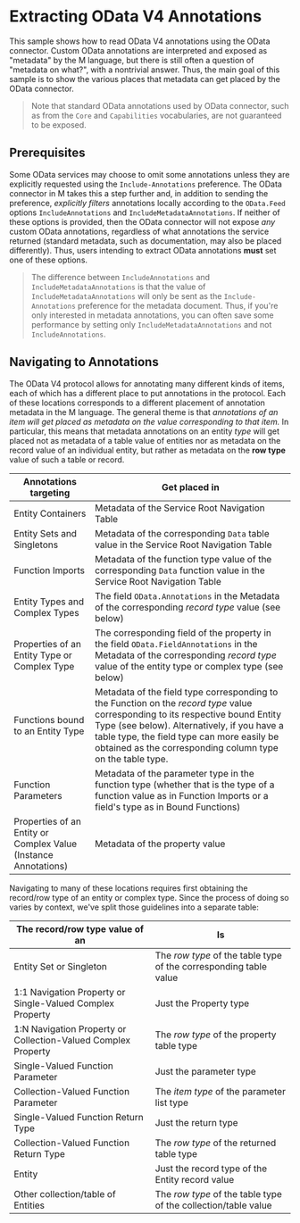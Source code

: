 Extracting OData V4 Annotations
============================

This sample shows how to read OData V4 annotations using the OData connector. 
Custom OData annotations are interpreted and exposed as "metadata" by the M language,
but there is still often a question of "metadata on what?", with a nontrivial answer.
Thus, the main goal of this sample is to show the various places that metadata can get placed 
by the OData connector.

> Note that standard OData annotations used by OData connector, such as from the `Core` and `Capabilities` vocabularies,
> are not guaranteed to be exposed.

Prerequisites
-------------

Some OData services may choose to omit some annotations unless they are explicitly requested using the `Include-Annotations` preference. 
The OData connector in M takes this a step further and, in addition to sending the preference, *explicitly filters* annotations locally according to the `OData.Feed` options 
`IncludeAnnotations` and `IncludeMetadataAnnotations`. If neither of these options is provided, then the OData connector will not expose *any* custom OData annotations, regardless of what annotations the service returned (standard metadata, such as documentation, may also be placed differently). Thus, users intending to extract OData annotations **must** set one of these options.

> The difference between `IncludeAnnotations` and `IncludeMetadataAnnotations` is that the value of `IncludeMetadataAnnotations` will only be sent as the `Include-Annotations` preference 
> for the metadata document. Thus, if you're only interested in metadata annotations, you can often save some performance by setting only `IncludeMetadataAnnotations` and not 
> `IncludeAnnotations`.

Navigating to Annotations
-------------------------

The OData V4 protocol allows for annotating many different kinds of items, each of which has a different place to put annotations in the protocol. Each of these locations corresponds to a different placement of annotation metadata in the M language. The general theme is that *annotations of an item will get placed as metadata on the value corresponding to that item.* In particular, this means that metadata annotations on an entity *type* will get placed not as metadata of a table value of entities nor as metadata on the record value of an individual entity, but rather as metadata on the **row type** value of such a table or record.

Annotations targeting | Get placed in
----------------------|--------------
Entity Containers     | Metadata of the Service Root Navigation Table
Entity Sets and Singletons | Metadata of the corresponding `Data` table value in the Service Root Navigation Table
Function Imports | Metadata of the function type value of the corresponding `Data` function value in the Service Root Navigation Table
Entity Types and Complex Types | The field `OData.Annotations` in the Metadata of the corresponding *record type* value (see below)
Properties of an Entity Type or Complex Type | The corresponding field of the property in the field `OData.FieldAnnotations` in the Metadata of the corresponding *record type* value of the entity type or complex type (see below)
Functions bound to an Entity Type | Metadata of the field type corresponding to the Function on the *record type* value corresponding to its respective bound Entity Type (see below). Alternatively, if you have a table type, the field type can more easily be obtained as the corresponding column type on the table type.
Function Parameters | Metadata of the parameter type in the function type (whether that is the type of a function value as in Function Imports or a field's type as in Bound Functions)
Properties of an Entity or Complex Value (Instance Annotations) | Metadata of the property value

Navigating to many of these locations requires first obtaining the record/row type of an entity or complex type. Since the process of doing so varies by context, we've split those guidelines into a separate table:

The record/row type value of an | Is
--------------------------------|---
Entity Set or Singleton         | The *row type* of the table type of the corresponding table value
1:1 Navigation Property or Single-Valued Complex Property | Just the Property type
1:N Navigation Property or Collection-Valued Complex Property | The *row type* of the property table type
Single-Valued Function Parameter | Just the parameter type
Collection-Valued Function Parameter | The *item type* of the parameter list type
Single-Valued Function Return Type | Just the return type
Collection-Valued Function Return Type | The *row type* of the returned table type
Entity | Just the record type of the Entity record value
Other collection/table of Entities | The *row type* of the table type of the collection/table value

